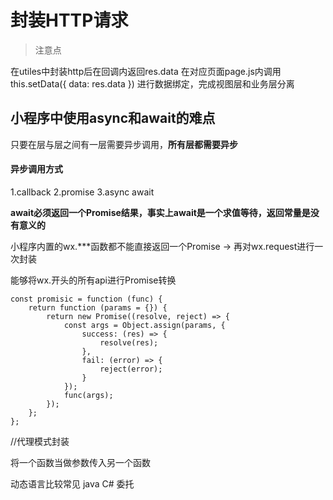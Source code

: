  # 封装HTTP请求
>注意点

在utiles中封装http后在回调内返回res.data
在对应页面page.js内调用
this.setData({
    data: res.data
})
进行数据绑定，完成视图层和业务层分离

## 小程序中使用async和await的难点

只要在层与层之间有一层需要异步调用，**所有层都需要异步**

#### 异步调用方式

1.callback
2.promise
3.async await

**await必须返回一个Promise结果，事实上await是一个求值等待，返回常量是没有意义的**

小程序内置的wx.***函数都不能直接返回一个Promise ->
再对wx.request进行一次封装

能够将wx.开头的所有api进行Promise转换
```
const promisic = function (func) {
    return function (params = {}) {
        return new Promise((resolve, reject) => {
            const args = Object.assign(params, {
                success: (res) => {
                    resolve(res);
                },
                fail: (error) => {
                    reject(error);
                }
            });
            func(args);
        });
    };
};
```
//代理模式封装


将一个函数当做参数传入另一个函数

动态语言比较常见
java C# 委托